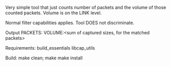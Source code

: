 Very simple tool that just counts number of packets and the volume of those counted packets.
Volume is on the LINK level.

Normal filter capabilities applies. Tool DOES not discriminate.

Output
PACKETS:<number of packets matching filter>
VOLUME:<sum of captured sizes, for the matched packets>



Requirements:
build_essentials
libcap_utils

Build:
make clean;
make
make install
